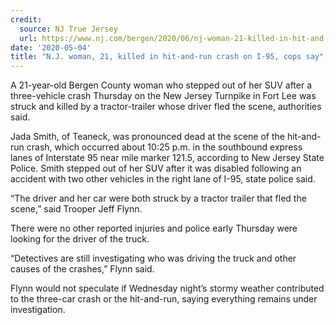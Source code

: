 ```yaml
---
credit:
  source: NJ True Jersey
  url: https://www.nj.com/bergen/2020/06/nj-woman-21-killed-in-hit-and-run-crash-on-i-95-cops-say.html
date: '2020-05-04'
title: "N.J. woman, 21, killed in hit-and-run crash on I-95, cops say"
---
```

A 21-year-old Bergen County woman who stepped out of her SUV after a three-vehicle crash Thursday on the New Jersey Turnpike in Fort Lee was struck and killed by a tractor-trailer whose driver fled the scene, authorities said.

Jada Smith, of Teaneck, was pronounced dead at the scene of the hit-and-run crash, which occurred about 10:25 p.m. in the southbound express lanes of Interstate 95 near mile marker 121.5, according to New Jersey State Police.
Smith stepped out of her SUV after it was disabled following an accident with two other vehicles in the right lane of I-95, state police said.

“The driver and her car were both struck by a tractor trailer that fled the scene,” said Trooper Jeff Flynn.

There were no other reported injuries and police early Thursday were looking for the driver of the truck.

“Detectives are still investigating who was driving the truck and other causes of the crashes,” Flynn said.

Flynn would not speculate if Wednesday night’s stormy weather contributed to the three-car crash or the hit-and-run, saying everything remains under investigation.
